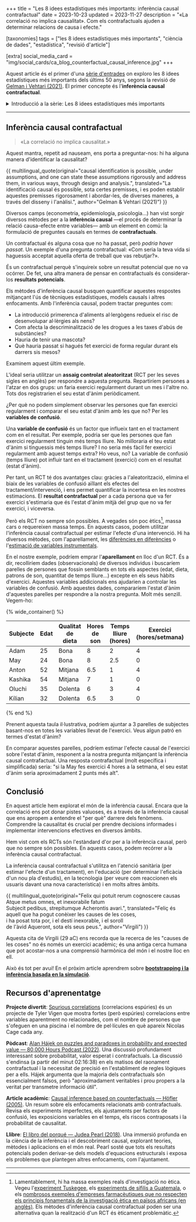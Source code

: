 +++
title = "Les 8 idees estadístiques més importants: inferència causal contrafactual"
date = 2023-10-23
updated = 2023-11-27
description = "«La correlació no implica causalitat». Com els contrafactuals ajuden a determinar relacions de causa i efecte."

[taxonomies]
tags = ["les 8 idees estadístiques més importants", "ciència de dades", "estadística", "revisió d'article"]

[extra]
social_media_card = "img/social_cards/ca_blog_counterfactual_causal_inference.jpg"
+++

Aquest article és el primer d'una [sèrie d'entrades](/ca/tags/les-8-idees-estadistiques-mes-importants/) on exploro les 8 idees estadístiques més importants dels últims 50 anys, segons la revisió de [Gelman i Vehtari (2021)](https://arxiv.org/abs/2012.00174). El primer concepte és l'**inferència causal contrafactual**.

<details>
  <summary>Introducció a la sèrie: Les 8 idees estadístiques més importants</summary>
  <p>Els últims cinquanta anys han vist avenços significatius en el camp de l'estadística, canviant la manera d'entendre i analitzar dades. <a href="https://arxiv.org/abs/2012.00174">Gelman i Vehtari (2021)</a> han revisat les 8 idees més importants en estadística dels últims 50 anys.</p>

   <p>Tenia curiositat per les vuit idees, així que vaig decidir escriure sobre elles per aprofundir en la meva comprensió. Tant de bo algú ho trobi útil~</p>
</details>

---

## Inferència causal contrafactual

> «La correlació no implica causalitat.»

Aquest mantra, repetit ad nauseam, ens porta a preguntar-nos: hi ha alguna manera d'identificar la causalitat?

{{ multilingual_quote(original="causal identification is possible, under assumptions, and one can state these assumptions rigorously and address them, in various ways, through design and analysis.", translated="La identificació causal és possible, sota certes premisses, i es poden establir aquestes premisses rigorosament i abordar-les, de diverses maneres, a través del disseny i l'anàlisi.", author="Gelman & Vehtari (2021)") }}

Diversos camps (econometria, epidemiologia, psicologia…) han vist sorgir diversos mètodes per a la **inferència causal** —el procés de determinar la relació causa-efecte entre variables— amb un element en comú: la formulació de preguntes causals en termes de **contrafactuals**.

Un contrafactual és alguna cosa que no ha passat, però *podria haver passat*. Un exemple d'una pregunta contrafactual: «Com seria la teva vida si haguessis acceptat aquella oferta de treball que vas rebutjar?».

És un contrafactual perquè s'inquireix sobre un resultat potencial que no va ocórrer. De fet, una altra manera de pensar en contrafactuals és considerar-los **resultats potencials**.

Els mètodes d'inferència causal busquen quantificar aquestes respostes mitjançant l'ús de tècniques estadístiques, models causals i altres enfocaments. Amb l'inferència causal, podem tractar preguntes com:

- La introducció primerenca d'aliments al·lergògens redueix el risc de desenvolupar al·lèrgies als nens?
- Com afecta la descriminalització de les drogues a les taxes d'abús de substàncies?
- Hauria de tenir una mascota?
- Què hauria passat si hagués fet exercici de forma regular durant els darrers sis mesos?

Examinem aquest últim exemple.

L'ideal seria utilitzar un **assaig controlat aleatoritzat** (RCT per les seves sigles en anglès) per respondre a aquesta pregunta. Repartiríem persones a l'atzar en dos grups: un faria exercici regularment durant un mes i l'altre no. Tots dos registrarien el seu estat d'ànim periòdicament.

¿Per què no podem simplement observar les persones que fan exercici regularment i comparar el seu estat d'ànim amb les que no? Per les **variables de confusió**.

Una **variable de confusió** és un factor que influeix tant en el tractament com en el resultat. Per exemple, podria ser que les persones que fan exercici regularment tinguin més temps lliure. No milloraria el teu estat d'ànim si tinguessis més temps lliure? I no seria més fàcil fer exercici regularment amb aquest temps extra? Ho veus, no? La variable de confusió (temps lliure) pot influir tant en el tractament (exercici) com en el resultat (estat d'ànim).

Per tant, un RCT té dos avantatges clau: gràcies a l'aleatorització, elimina el biaix de les variables de confusió aïllant els efectes del tractament/intervenció, i ens permet quantificar la incertesa en les nostres estimacions. El **resultat contrafactual** per a cada persona que va fer exercici s'estimaria que és l'estat d'ànim mitjà del grup que no va fer exercici, i viceversa.

Però els RCT no sempre són possibles. A vegades són poc ètics[^1], massa cars o requereixen massa temps. En aquests casos, podem utilitzar l'inferència causal contrafactual per estimar l'efecte d'una intervenció. Hi ha diversos mètodes, com l'aparellament, les [diferències en diferències](https://es.wikipedia.org/wiki/Diferencias_en_diferencias) o l'[estimació de variables instrumentals](https://es.wikipedia.org/wiki/Variable_instrumental).

En el nostre exemple, podríem emprar l'**aparellament** en lloc d'un RCT. És a dir, recolliríem dades (observacionals) de diversos individus i buscaríem parelles de persones que fossin semblants en tots els aspectes (edat, dieta, patrons de son, quantitat de temps lliure…) excepte en els seus hàbits d'exercici. Aquestes variables addicionals ens ajudarien a controlar les variables de confusió. Amb aquestes dades, compararíem l'estat d'ànim d'aquestes parelles per respondre a la nostra pregunta. Molt més senzill. Vegem-ho:

{% wide_container() %}

| Subjecte | Edat | Qualitat de dieta | Hores de son | Temps lliure (hores) | Exercici (hores/setmana) | Puntuació d'ànim |
|----------|------|-------------------|--------------|----------------------|--------------------------|-------------------|
| Adam     | 25   | Bona              | 8            | 2                    | 4                        | 8                 |
| May      | 24   | Bona              | 8            | 2.5                  | 0                        | 6                 |
| Anton    | 52   | Mitjana           | 6.5          | 1                    | 4                        | 8                 |
| Kashika  | 54   | Mitjana           | 7            | 1                    | 0                        | 6                 |
| Oluchi   | 35   | Dolenta           | 6            | 3                    | 4                        | 7                 |
| Kílian   | 32   | Dolenta           | 6.5          | 3                    | 0                        | 5                 |

{% end %}

Prenent aquesta taula il·lustrativa, podríem ajuntar a 3 parelles de subjectes basant-nos en totes les variables llevat de l'exercici. Veus algun patró en termes d'estat d'ànim?

En comparar aquestes parelles, podríem estimar l'efecte causal de l'exercici sobre l'estat d'ànim, responent a la nostra pregunta mitjançant la inferència causal contrafactual. Una resposta contrafactual (molt específica i simplificada) seria: "si la May fes exercici 4 hores a la setmana, el seu estat d'ànim seria aproximadament 2 punts més alt".

## Conclusió

En aquest article hem explorat el món de la inferència causal. Encara que la correlació ens pot donar pistes valuoses, és a través de la inferència causal que ens apropem a entendre el "per què" darrere dels fenòmens. Comprendre la causalitat és crucial per prendre decisions informades i implementar intervencions efectives en diversos àmbits.

Hem vist com els RCTs són l'estàndard d'or per a la inferència causal, però que no sempre són possibles. En aquests casos, podem recórrer a la inferència causal contrafactual.

La inferència causal contrafactual s'utilitza en l'atenció sanitària (per estimar l'efecte d'un tractament), en l'educació (per determinar l'eficàcia d'un nou pla d'estudis), en la tecnologia (per veure com reaccionen els usuaris davant una nova característica) i en molts altres àmbits.

{{ multilingual_quote(original="Felix qui potuit rerum cognoscere causas<br>
    Atque metus omnes, et inexorabile fatum<br>
    Subjecit pedibus, strepitumque Acherontis avari.", translated="Feliç és aquell que ha pogut conèixer les causes de les coses,<br>
    i ha posat tota por, i el destí inexorable, i el soroll<br>
    de l'àvid Aqueront, sota els seus peus.", author="Virgili") }}

Aquesta cita de Virgili (29 aC) ens recorda que la recerca de les "causes de les coses" no és només un exercici acadèmic; és una antiga cerca humana que pot acostar-nos a una comprensió harmònica del món i el nostre lloc en ell.

Això és tot per avui! En el pròxim article aprendrem sobre **[bootstrapping i la inferència basada en la simulació](/ca/blog/bootstrapping-and-simulation-based-inference/)**.

## Recursos d'aprenentatge

**Projecte divertit**: [Spurious correlations](https://tylervigen.com/spurious-correlations) (correlacions espúries) és un projecte de Tyler Vigen que mostra fortes (però espúries) correlacions entre variables aparentment no relacionades, com el nombre de persones que s'ofeguen en una piscina i el nombre de pel·lícules en què apareix Nicolas Cage cada any.

**Pòdcast**: [Alan Hájek on puzzles and paradoxes in probability and expected value — 80,000 Hours Podcast (2022)](https://80000hours.org/podcast/episodes/alan-hajek-probability-expected-value/#counterfactuals-021638). Una discussió profundament interessant sobre probabilitat, valor esperat i contrafactuals. La discussió s'endinsa (a partir del minut 02:16:38) en els matisos del raonament contrafactual i la necessitat de precisió en l'establiment de regles lògiques per a ells. Hájek argumenta que la majoria dels contrafactuals són essencialment falsos, però "aproximadament veritables i prou propers a la veritat per transmetre informació útil".

**Article acadèmic**: [Causal inference based on counterfactuals — Höfler (2005)](https://doi.org/10.1186/1471-2288-5-28). Un resum sobre els enfocaments relacionats amb contrafactuals. Revisa els experiments imperfectes, els ajustaments per factors de confusió, les exposicions variables en el temps, els riscos contraposats i la probabilitat de causalitat.

**Llibre**: [El libro del porqué — Judea Pearl (2018)](https://www.pasadopresente.com/component/booklibraries/bookdetails/2020-06-17-11-33-26). Una immersió profunda en la ciència de la inferència i el descobriment causal, explorant teories, mètodes i aplicacions en el món real. Pearl sosté que tots els resultats potencials poden derivar-se dels models d'equacions estructurals i exposa els problemes que plantegen altres enfocaments, com l'ajuntament.

---

[^1]: Lamentablement, hi ha massa exemples reals d'investigació no ètica. Vegeu l'[experiment Tuskegee](https://es.wikipedia.org/wiki/Experimento_Tuskegee), els [experiments de sífilis a Guatemala](https://es.wikipedia.org/wiki/Experimentos_sobre_s%C3%ADfilis_en_Guatemala), o els [nombrosos exemples d'empreses farmacèutiques que no respecten els principis fonamentals de la investigació ètica en països africans (en anglès)](https://en.wikipedia.org/wiki/Medical_experimentation_in_Africa). Els mètodes d'inferència causal contrafactual poden ser una alternativa quan la realització d'un RCT és èticament problemàtic.
